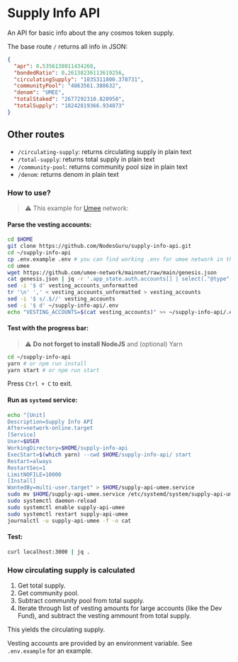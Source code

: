 # Supply Info API

An API for basic info about the any cosmos token supply.

The base route `/` returns all info in JSON:

```json
{
  "apr": 0.5356138011434268,
  "bondedRatio": 0.26138236113619256,
  "circulatingSupply": "1035311800.378731",
  "communityPool": "4863561.388632",
  "denom": "UMEE",
  "totalStaked": "2677292310.820958",
  "totalSupply": "10242819366.934873"
}
```

## Other routes

- `/circulating-supply`: returns circulating supply in plain text
- `/total-supply`: returns total supply in plain text
- `/community-pool`: returns community pool size in plain text
- `/denom`: returns denom in plain text

### How to use?
> ⚠️ This example for [Umee](https://github.com/umee-network) network:

#### Parse the vesting accounts:
```bash
cd $HOME
git clone https://github.com/NodesGuru/supply-info-api.git
cd ~/supply-info-api
cp .env.example .env # you can find working .env for umee network in the umee folder
cd umee
wget https://github.com/umee-network/mainnet/raw/main/genesis.json
cat genesis.json | jq -r '.app_state.auth.accounts[] | select(."@type" | contains ("vesting")) | .base_vesting_account.base_account.address' > vesting_accounts_unformatted
sed -i '$ d' vesting_accounts_unformatted
tr '\n' ',' < vesting_accounts_unformatted > vesting_accounts
sed -i '$ s/.$//' vesting_accounts
sed -i '$ d' ~/supply-info-api/.env
echo "VESTING_ACCOUNTS=$(cat vesting_accounts)" >> ~/supply-info-api/.env
```

#### Test with the progress bar:
> :warning: **Do not forget to install NodeJS** and (optional) Yarn
```bash
cd ~/supply-info-api
yarn # or npm run install
yarn start # or npm run start
```
Press `Ctrl + C` to exit.

#### Run as `systemd` service:
```bash
echo "[Unit]
Description=Supply Info API
After=network-online.target
[Service]
User=$USER
WorkingDirectory=$HOME/supply-info-api
ExecStart=$(which yarn) --cwd $HOME/supply-info-api/ start
Restart=always
RestartSec=1
LimitNOFILE=10000
[Install]
WantedBy=multi-user.target" > $HOME/supply-api-umee.service
sudo mv $HOME/supply-api-umee.service /etc/systemd/system/supply-api-umee.service
sudo systemctl daemon-reload
sudo systemctl enable supply-api-umee
sudo systemctl restart supply-api-umee
journalctl -u supply-api-umee -f -o cat
```

#### Test:
```bash
curl localhost:3000 | jq .
```

### How circulating supply is calculated

1. Get total supply.
2. Get community pool.
3. Subtract community pool from total supply.
4. Iterate through list of vesting amounts for large accounts (like the Dev Fund), and subtract the vesting ammount from total supply.

This yields the circulating supply.

Vesting accounts are provided by an environment variable. See `.env.example` for an example.
